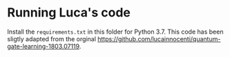 # Running Luca's code

Install the `requirements.txt` in this folder for Python 3.7. This code has been sligtly adapted from the orginal https://github.com/lucainnocenti/quantum-gate-learning-1803.07119.